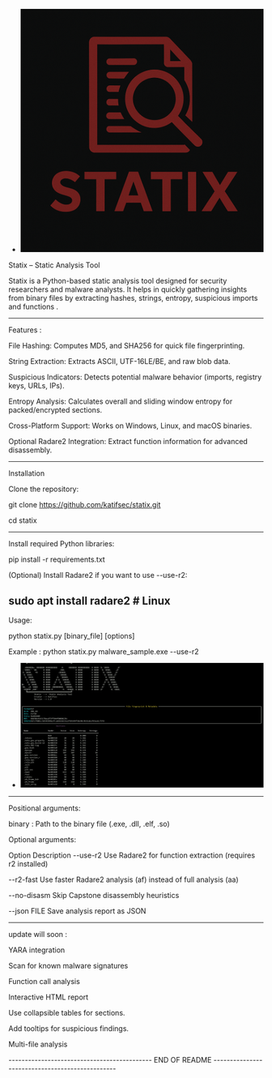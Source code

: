 - ![MOF Output Demo](https://github.com/katifsec/statix/blob/main/icon.png)

Statix – Static Analysis Tool

Statix is a  Python-based static analysis tool designed for security researchers and malware analysts. It helps in quickly gathering insights from binary files by extracting hashes, strings, entropy, suspicious imports and functions . 

----------------------------------------------------------------------------------------------------------------------------------------------------------------------------
Features :

File Hashing: Computes MD5,  and SHA256 for quick file fingerprinting.

String Extraction: Extracts ASCII, UTF-16LE/BE, and raw blob data.

Suspicious Indicators: Detects potential malware behavior (imports, registry keys, URLs, IPs).

Entropy Analysis: Calculates overall and sliding window entropy for packed/encrypted sections.

Cross-Platform Support: Works on Windows, Linux, and macOS binaries.

Optional Radare2 Integration: Extract function information for advanced disassembly.

-----------------------------------------------------------------------------

Installation

Clone the repository:

git clone https://github.com/katifsec/statix.git

cd statix

-----------------------------------------------------------------------------


Install required Python libraries:

pip install -r requirements.txt


(Optional) Install Radare2 if you want to use --use-r2:

sudo apt install radare2   # Linux
-----------------------------------------------------------------------------


Usage:

python statix.py [binary_file] [options]

Example : python statix.py malware_sample.exe --use-r2 

- ![MOF Output Demo](https://github.com/katifsec/statix/blob/main/screenshot.png)


-----------------------------------------------------------------------------


Positional arguments:

binary : Path to the binary file (.exe, .dll, .elf, .so)

Optional arguments:

Option	Description
--use-r2	Use Radare2 for function extraction (requires r2 installed)

--r2-fast	Use faster Radare2 analysis (af) instead of full analysis (aa)

--no-disasm	Skip Capstone disassembly heuristics

--json FILE	Save analysis report as JSON

--------------------------------------------------------------------------------------------------------
update will soon :

YARA integration 

Scan for known malware signatures

Function call analysis

Interactive HTML report

Use collapsible tables for sections.

Add tooltips for suspicious findings.

Multi-file analysis


--------------------------------------------  END OF README ------------------------------------------------







